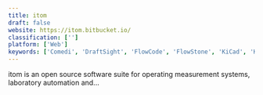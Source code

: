 ```yaml
---
title: itom
draft: false 
website: https://itom.bitbucket.io/
classification: ['']
platform: ['Web']
keywords: ['Comedi', 'DraftSight', 'FlowCode', 'FlowStone', 'KiCad', 'Ktechlab', 'LibreCAD', 'Maxwell Render', 'Pure Data', 'QUCS', 'SketchUp', 'SutiHR', 'SynthEdit', 'TurboCAD', 'Virtual Breadboard', 'Vvvv', 'Xcos', 'myOpenLab', 'nanoCAD']
---
```

itom is an open source software suite for operating measurement systems, laboratory automation and...